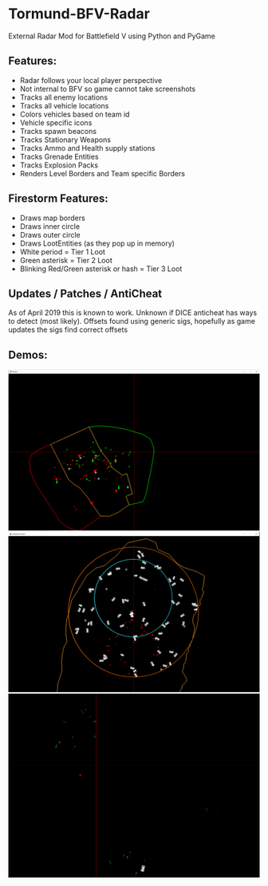 # Tormund-BFV-Radar
External Radar Mod for Battlefield V using Python and PyGame

## Features:
  - Radar follows your local player perspective
  - Not internal to BFV so game cannot take screenshots
  - Tracks all enemy locations
  - Tracks all vehicle locations
  - Colors vehicles based on team id
  - Vehicle specific icons
  - Tracks spawn beacons
  - Tracks Stationary Weapons
  - Tracks Ammo and Health supply stations
  - Tracks Grenade Entities
  - Tracks Explosion Packs
  - Renders Level Borders and Team specific Borders
  
  ## Firestorm Features:
  - Draws map borders
  - Draws inner circle
  - Draws outer circle
  - Draws LootEntities (as they pop up in memory)
  - White period = Tier 1 Loot
  - Green asterisk = Tier 2 Loot
  - Blinking Red/Green asterisk or hash = Tier 3 Loot
  
  ## Updates / Patches / AntiCheat
  As of April 2019 this is known to work. Unknown if DICE anticheat has ways to detect (most likely). Offsets found using generic sigs, hopefully as game updates the sigs find correct offsets
  
  ## Demos:
  
  ![Alt text](/demo/operations.png?raw=true "Operations")
  ![Alt text](/demo/firestorm.png?raw=true "Firestorm during airdrop")
  ![Alt text](/demo/firestorm2.png?raw=true "Firestorm on the ground")
